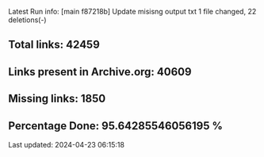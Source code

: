 Latest Run info: 
[main f87218b] Update misisng output txt
 1 file changed, 22 deletions(-)

## Total links: 42459

## Links present in Archive.org: 40609

## Missing links: 1850

## Percentage Done: 95.64285546056195 %


Last updated: 2024-04-23 06:15:18
